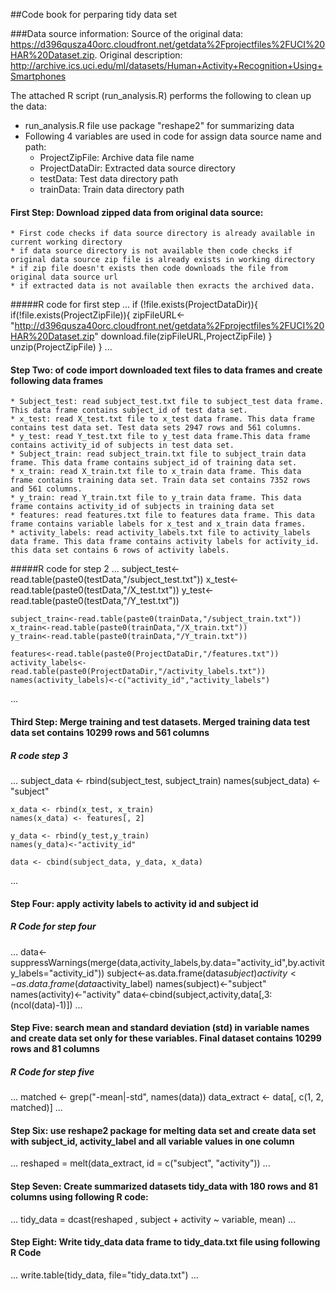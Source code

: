 ##Code book for perparing tidy data set

###Data source information:
Source of the original data: https://d396qusza40orc.cloudfront.net/getdata%2Fprojectfiles%2FUCI%20HAR%20Dataset.zip. 
Original description: http://archive.ics.uci.edu/ml/datasets/Human+Activity+Recognition+Using+Smartphones


The attached R script (run_analysis.R) performs the following to clean up the data:

* run_analysis.R file use package "reshape2" for summarizing data
* Following 4 variables are used in code for assign data source name and path:
	* ProjectZipFile: Archive data file name
	* ProjectDataDir: Extracted data source directory
	* testData: Test data directory path
	* trainData: Train data directory path
	
#### First Step: Download zipped data from original data source:
	* First code checks if data source directory is already available in current working directory
	* if data source directory is not available then code checks if original data source zip file is already exists in working directory
	* if zip file doesn't exists then code downloads the file from original data source url
	* if extracted data is not available then exracts the archived data.

#####R code for first step
...
	if (!file.exists(ProjectDataDir)){
	  if(!file.exists(ProjectZipFile)){
		zipFileURL<-"http://d396qusza40orc.cloudfront.net/getdata%2Fprojectfiles%2FUCI%20HAR%20Dataset.zip"
		download.file(zipFileURL,ProjectZipFile)
	  }
	  unzip(ProjectZipFile)
	}
...
	
#### Step Two: of code import downloaded text files to data frames and create following data frames
	* Subject_test: read subject_test.txt file to subject_test data frame. This data frame contains subject_id of test data set.
	* x_test: read X_test.txt file to x_test data frame. This data frame contains test data set. Test data sets 2947 rows and 561 columns.
	* y_test: read Y_test.txt file to y_test data frame.This data frame contains activity_id of subjects in test data set.
	* Subject_train: read subject_train.txt file to subject_train data frame. This data frame contains subject_id of training data set.
	* x_train: read X_train.txt file to x_train data frame. This data frame contains training data set. Train data set contains 7352 rows and 561 columns.
	* y_train: read Y_train.txt file to y_train data frame. This data frame contains activity_id of subjects in training data set
	* features: read features.txt file to features data frame. This data frame contains variable labels for x_test and x_train data frames.
	* activity_labels: read activity_labels.txt file to activity_labels data frame. This data frame contains activity labels for activity_id. this data set contains 6 rows of activity labels.

#####R code for step 2
... 
	subject_test<-read.table(paste0(testData,"/subject_test.txt"))
	x_test<-read.table(paste0(testData,"/X_test.txt"))
	y_test<-read.table(paste0(testData,"/Y_test.txt"))

	subject_train<-read.table(paste0(trainData,"/subject_train.txt"))
	x_train<-read.table(paste0(trainData,"/X_train.txt"))
	y_train<-read.table(paste0(trainData,"/Y_train.txt"))

	features<-read.table(paste0(ProjectDataDir,"/features.txt"))
	activity_labels<-read.table(paste0(ProjectDataDir,"/activity_labels.txt"))
	names(activity_labels)<-c("activity_id","activity_labels")
...

#### Third Step: Merge training and test datasets. Merged training data test data set contains 10299 rows and 561 columns

##### R code step 3
...
	subject_data <- rbind(subject_test, subject_train)
	names(subject_data) <- "subject"

	x_data <- rbind(x_test, x_train)
	names(x_data) <- features[, 2]

	y_data <- rbind(y_test,y_train)
	names(y_data)<-"activity_id"

	data <- cbind(subject_data, y_data, x_data)
...

#### Step Four: apply activity labels to activity id and subject id

##### R Code for step four
...
	data<-suppressWarnings(merge(data,activity_labels,by.data="activity_id",by.activity_labels="activity_id"))
	subject<-as.data.frame(data$subject)
	activity<-as.data.frame(data$activity_label)
	names(subject)<-"subject"
	names(activity)<-"activity"
	data<-cbind(subject,activity,data[,3:(ncol(data)-1)])
... 
 
#### Step Five: search mean and standard deviation (std) in variable names and create data set only for these variables. Final dataset contains 10299 rows and 81 columns

##### R Code for step five
...
	matched <- grep("-mean|-std", names(data))
	data_extract <- data[, c(1, 2, matched)]
...
 
#### Step Six: use reshape2 package for melting data set and create data set with subject_id, activity_label and all variable values in one column
...
	reshaped = melt(data_extract, id = c("subject", "activity"))
...

#### Step Seven: Create summarized datasets tidy_data with 180 rows and 81 columns using following R code:
...
	tidy_data = dcast(reshaped , subject + activity ~ variable, mean)
...

#### Step Eight: Write tidy_data data frame to tidy_data.txt file using following R Code
...
	write.table(tidy_data, file="tidy_data.txt")
...

